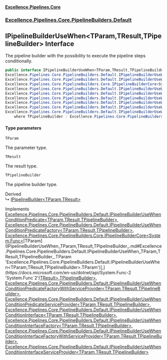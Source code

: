 #### [Excellence.Pipelines.Core](Excellence.Pipelines.md 'Excellence.Pipelines')
### [Excellence.Pipelines.Core.PipelineBuilders.Default](Excellence.Pipelines.md#Excellence.Pipelines.Core.PipelineBuilders.Default 'Excellence.Pipelines.Core.PipelineBuilders.Default')

## IPipelineBuilderUseWhen<TParam,TResult,TPipelineBuilder> Interface

The pipeline builder with the possibility to execute the pipeline steps conditionally.

```csharp
public interface IPipelineBuilderUseWhen<TParam,TResult,TPipelineBuilder> :
Excellence.Pipelines.Core.PipelineBuilders.Default.IPipelineBuilderUseWhenConditionPredicate<TParam, TResult, TPipelineBuilder>,
Excellence.Pipelines.Core.PipelineBuilders.Default.IPipelineBuilderUseWhenConditionPredicateFactory<TParam, TResult, TPipelineBuilder>,
Excellence.Pipelines.Core.PipelineBuilders.Core.IPipelineBuilderCore<System.Func<TParam, TResult>, TPipelineBuilder>,
Excellence.Pipelines.Core.PipelineBuilders.Default.IPipelineBuilderUseWhenConditionPredicateFactoryWithServiceProvider<TParam, TResult, TPipelineBuilder>,
Excellence.Pipelines.Core.PipelineBuilders.Default.IPipelineBuilderUseWhenConditionPredicateServiceProvider<TParam, TResult, TPipelineBuilder>,
Excellence.Pipelines.Core.PipelineBuilders.Default.IPipelineBuilderUseWhenConditionInterface<TParam, TResult, TPipelineBuilder>,
Excellence.Pipelines.Core.PipelineBuilders.Default.IPipelineBuilderUseWhenConditionInterfaceFactory<TParam, TResult, TPipelineBuilder>,
Excellence.Pipelines.Core.PipelineBuilders.Default.IPipelineBuilderUseWhenConditionInterfaceFactoryWithServiceProvider<TParam, TResult, TPipelineBuilder>,
Excellence.Pipelines.Core.PipelineBuilders.Default.IPipelineBuilderUseWhenConditionInterfaceServiceProvider<TParam, TResult, TPipelineBuilder>
    where TPipelineBuilder : Excellence.Pipelines.Core.PipelineBuilders.Default.IPipelineBuilderUseWhen<TParam, TResult, TPipelineBuilder>
```
#### Type parameters

<a name='Excellence.Pipelines.Core.PipelineBuilders.Default.IPipelineBuilderUseWhen_TParam,TResult,TPipelineBuilder_.TParam'></a>

`TParam`

The parameter type.

<a name='Excellence.Pipelines.Core.PipelineBuilders.Default.IPipelineBuilderUseWhen_TParam,TResult,TPipelineBuilder_.TResult'></a>

`TResult`

The result type.

<a name='Excellence.Pipelines.Core.PipelineBuilders.Default.IPipelineBuilderUseWhen_TParam,TResult,TPipelineBuilder_.TPipelineBuilder'></a>

`TPipelineBuilder`

The pipeline builder type.

Derived  
&#8627; [IPipelineBuilder&lt;TParam,TResult&gt;](IPipelineBuilder_TParam,TResult_.md 'Excellence.Pipelines.Core.PipelineBuilders.IPipelineBuilder<TParam,TResult>')

Implements [Excellence.Pipelines.Core.PipelineBuilders.Default.IPipelineBuilderUseWhenConditionPredicate&lt;](IPipelineBuilderUseWhenConditionPredicate_TParam,TResult,TPipelineBuilder_.md 'Excellence.Pipelines.Core.PipelineBuilders.Default.IPipelineBuilderUseWhenConditionPredicate<TParam,TResult,TPipelineBuilder>')[TParam](IPipelineBuilderUseWhen_TParam,TResult,TPipelineBuilder_.md#Excellence.Pipelines.Core.PipelineBuilders.Default.IPipelineBuilderUseWhen_TParam,TResult,TPipelineBuilder_.TParam 'Excellence.Pipelines.Core.PipelineBuilders.Default.IPipelineBuilderUseWhen<TParam,TResult,TPipelineBuilder>.TParam')[,](IPipelineBuilderUseWhenConditionPredicate_TParam,TResult,TPipelineBuilder_.md 'Excellence.Pipelines.Core.PipelineBuilders.Default.IPipelineBuilderUseWhenConditionPredicate<TParam,TResult,TPipelineBuilder>')[TResult](IPipelineBuilderUseWhen_TParam,TResult,TPipelineBuilder_.md#Excellence.Pipelines.Core.PipelineBuilders.Default.IPipelineBuilderUseWhen_TParam,TResult,TPipelineBuilder_.TResult 'Excellence.Pipelines.Core.PipelineBuilders.Default.IPipelineBuilderUseWhen<TParam,TResult,TPipelineBuilder>.TResult')[,](IPipelineBuilderUseWhenConditionPredicate_TParam,TResult,TPipelineBuilder_.md 'Excellence.Pipelines.Core.PipelineBuilders.Default.IPipelineBuilderUseWhenConditionPredicate<TParam,TResult,TPipelineBuilder>')[TPipelineBuilder](IPipelineBuilderUseWhen_TParam,TResult,TPipelineBuilder_.md#Excellence.Pipelines.Core.PipelineBuilders.Default.IPipelineBuilderUseWhen_TParam,TResult,TPipelineBuilder_.TPipelineBuilder 'Excellence.Pipelines.Core.PipelineBuilders.Default.IPipelineBuilderUseWhen<TParam,TResult,TPipelineBuilder>.TPipelineBuilder')[&gt;](IPipelineBuilderUseWhenConditionPredicate_TParam,TResult,TPipelineBuilder_.md 'Excellence.Pipelines.Core.PipelineBuilders.Default.IPipelineBuilderUseWhenConditionPredicate<TParam,TResult,TPipelineBuilder>'), [Excellence.Pipelines.Core.PipelineBuilders.Default.IPipelineBuilderUseWhenConditionPredicateFactory&lt;](IPipelineBuilderUseWhenConditionPredicateFactory_TParam,TResult,TPipelineBuilder_.md 'Excellence.Pipelines.Core.PipelineBuilders.Default.IPipelineBuilderUseWhenConditionPredicateFactory<TParam,TResult,TPipelineBuilder>')[TParam](IPipelineBuilderUseWhen_TParam,TResult,TPipelineBuilder_.md#Excellence.Pipelines.Core.PipelineBuilders.Default.IPipelineBuilderUseWhen_TParam,TResult,TPipelineBuilder_.TParam 'Excellence.Pipelines.Core.PipelineBuilders.Default.IPipelineBuilderUseWhen<TParam,TResult,TPipelineBuilder>.TParam')[,](IPipelineBuilderUseWhenConditionPredicateFactory_TParam,TResult,TPipelineBuilder_.md 'Excellence.Pipelines.Core.PipelineBuilders.Default.IPipelineBuilderUseWhenConditionPredicateFactory<TParam,TResult,TPipelineBuilder>')[TResult](IPipelineBuilderUseWhen_TParam,TResult,TPipelineBuilder_.md#Excellence.Pipelines.Core.PipelineBuilders.Default.IPipelineBuilderUseWhen_TParam,TResult,TPipelineBuilder_.TResult 'Excellence.Pipelines.Core.PipelineBuilders.Default.IPipelineBuilderUseWhen<TParam,TResult,TPipelineBuilder>.TResult')[,](IPipelineBuilderUseWhenConditionPredicateFactory_TParam,TResult,TPipelineBuilder_.md 'Excellence.Pipelines.Core.PipelineBuilders.Default.IPipelineBuilderUseWhenConditionPredicateFactory<TParam,TResult,TPipelineBuilder>')[TPipelineBuilder](IPipelineBuilderUseWhen_TParam,TResult,TPipelineBuilder_.md#Excellence.Pipelines.Core.PipelineBuilders.Default.IPipelineBuilderUseWhen_TParam,TResult,TPipelineBuilder_.TPipelineBuilder 'Excellence.Pipelines.Core.PipelineBuilders.Default.IPipelineBuilderUseWhen<TParam,TResult,TPipelineBuilder>.TPipelineBuilder')[&gt;](IPipelineBuilderUseWhenConditionPredicateFactory_TParam,TResult,TPipelineBuilder_.md 'Excellence.Pipelines.Core.PipelineBuilders.Default.IPipelineBuilderUseWhenConditionPredicateFactory<TParam,TResult,TPipelineBuilder>'), [Excellence.Pipelines.Core.PipelineBuilders.Core.IPipelineBuilderCore&lt;](IPipelineBuilderCore_TPipelineDelegate,TPipelineBuilder_.md 'Excellence.Pipelines.Core.PipelineBuilders.Core.IPipelineBuilderCore<TPipelineDelegate,TPipelineBuilder>')[System.Func&lt;](https://docs.microsoft.com/en-us/dotnet/api/System.Func-2 'System.Func`2')[TParam](IPipelineBuilderUseWhen_TParam,TResult,TPipelineBuilder_.md#Excellence.Pipelines.Core.PipelineBuilders.Default.IPipelineBuilderUseWhen_TParam,TResult,TPipelineBuilder_.TParam 'Excellence.Pipelines.Core.PipelineBuilders.Default.IPipelineBuilderUseWhen<TParam,TResult,TPipelineBuilder>.TParam')[,](https://docs.microsoft.com/en-us/dotnet/api/System.Func-2 'System.Func`2')[TResult](IPipelineBuilderUseWhen_TParam,TResult,TPipelineBuilder_.md#Excellence.Pipelines.Core.PipelineBuilders.Default.IPipelineBuilderUseWhen_TParam,TResult,TPipelineBuilder_.TResult 'Excellence.Pipelines.Core.PipelineBuilders.Default.IPipelineBuilderUseWhen<TParam,TResult,TPipelineBuilder>.TResult')[&gt;](https://docs.microsoft.com/en-us/dotnet/api/System.Func-2 'System.Func`2')[,](IPipelineBuilderCore_TPipelineDelegate,TPipelineBuilder_.md 'Excellence.Pipelines.Core.PipelineBuilders.Core.IPipelineBuilderCore<TPipelineDelegate,TPipelineBuilder>')[TPipelineBuilder](IPipelineBuilderUseWhen_TParam,TResult,TPipelineBuilder_.md#Excellence.Pipelines.Core.PipelineBuilders.Default.IPipelineBuilderUseWhen_TParam,TResult,TPipelineBuilder_.TPipelineBuilder 'Excellence.Pipelines.Core.PipelineBuilders.Default.IPipelineBuilderUseWhen<TParam,TResult,TPipelineBuilder>.TPipelineBuilder')[&gt;](IPipelineBuilderCore_TPipelineDelegate,TPipelineBuilder_.md 'Excellence.Pipelines.Core.PipelineBuilders.Core.IPipelineBuilderCore<TPipelineDelegate,TPipelineBuilder>'), [Excellence.Pipelines.Core.PipelineBuilders.Default.IPipelineBuilderUseWhenConditionPredicateFactoryWithServiceProvider&lt;](IPipelineBuilderUseWhenConditionPredicateFactoryWithServiceProvider_TParam,TResult,TPipelineBuilder_.md 'Excellence.Pipelines.Core.PipelineBuilders.Default.IPipelineBuilderUseWhenConditionPredicateFactoryWithServiceProvider<TParam,TResult,TPipelineBuilder>')[TParam](IPipelineBuilderUseWhen_TParam,TResult,TPipelineBuilder_.md#Excellence.Pipelines.Core.PipelineBuilders.Default.IPipelineBuilderUseWhen_TParam,TResult,TPipelineBuilder_.TParam 'Excellence.Pipelines.Core.PipelineBuilders.Default.IPipelineBuilderUseWhen<TParam,TResult,TPipelineBuilder>.TParam')[,](IPipelineBuilderUseWhenConditionPredicateFactoryWithServiceProvider_TParam,TResult,TPipelineBuilder_.md 'Excellence.Pipelines.Core.PipelineBuilders.Default.IPipelineBuilderUseWhenConditionPredicateFactoryWithServiceProvider<TParam,TResult,TPipelineBuilder>')[TResult](IPipelineBuilderUseWhen_TParam,TResult,TPipelineBuilder_.md#Excellence.Pipelines.Core.PipelineBuilders.Default.IPipelineBuilderUseWhen_TParam,TResult,TPipelineBuilder_.TResult 'Excellence.Pipelines.Core.PipelineBuilders.Default.IPipelineBuilderUseWhen<TParam,TResult,TPipelineBuilder>.TResult')[,](IPipelineBuilderUseWhenConditionPredicateFactoryWithServiceProvider_TParam,TResult,TPipelineBuilder_.md 'Excellence.Pipelines.Core.PipelineBuilders.Default.IPipelineBuilderUseWhenConditionPredicateFactoryWithServiceProvider<TParam,TResult,TPipelineBuilder>')[TPipelineBuilder](IPipelineBuilderUseWhen_TParam,TResult,TPipelineBuilder_.md#Excellence.Pipelines.Core.PipelineBuilders.Default.IPipelineBuilderUseWhen_TParam,TResult,TPipelineBuilder_.TPipelineBuilder 'Excellence.Pipelines.Core.PipelineBuilders.Default.IPipelineBuilderUseWhen<TParam,TResult,TPipelineBuilder>.TPipelineBuilder')[&gt;](IPipelineBuilderUseWhenConditionPredicateFactoryWithServiceProvider_TParam,TResult,TPipelineBuilder_.md 'Excellence.Pipelines.Core.PipelineBuilders.Default.IPipelineBuilderUseWhenConditionPredicateFactoryWithServiceProvider<TParam,TResult,TPipelineBuilder>'), [Excellence.Pipelines.Core.PipelineBuilders.Default.IPipelineBuilderUseWhenConditionPredicateServiceProvider&lt;](IPipelineBuilderUseWhenConditionPredicateServiceProvider_TParam,TResult,TPipelineBuilder_.md 'Excellence.Pipelines.Core.PipelineBuilders.Default.IPipelineBuilderUseWhenConditionPredicateServiceProvider<TParam,TResult,TPipelineBuilder>')[TParam](IPipelineBuilderUseWhen_TParam,TResult,TPipelineBuilder_.md#Excellence.Pipelines.Core.PipelineBuilders.Default.IPipelineBuilderUseWhen_TParam,TResult,TPipelineBuilder_.TParam 'Excellence.Pipelines.Core.PipelineBuilders.Default.IPipelineBuilderUseWhen<TParam,TResult,TPipelineBuilder>.TParam')[,](IPipelineBuilderUseWhenConditionPredicateServiceProvider_TParam,TResult,TPipelineBuilder_.md 'Excellence.Pipelines.Core.PipelineBuilders.Default.IPipelineBuilderUseWhenConditionPredicateServiceProvider<TParam,TResult,TPipelineBuilder>')[TResult](IPipelineBuilderUseWhen_TParam,TResult,TPipelineBuilder_.md#Excellence.Pipelines.Core.PipelineBuilders.Default.IPipelineBuilderUseWhen_TParam,TResult,TPipelineBuilder_.TResult 'Excellence.Pipelines.Core.PipelineBuilders.Default.IPipelineBuilderUseWhen<TParam,TResult,TPipelineBuilder>.TResult')[,](IPipelineBuilderUseWhenConditionPredicateServiceProvider_TParam,TResult,TPipelineBuilder_.md 'Excellence.Pipelines.Core.PipelineBuilders.Default.IPipelineBuilderUseWhenConditionPredicateServiceProvider<TParam,TResult,TPipelineBuilder>')[TPipelineBuilder](IPipelineBuilderUseWhen_TParam,TResult,TPipelineBuilder_.md#Excellence.Pipelines.Core.PipelineBuilders.Default.IPipelineBuilderUseWhen_TParam,TResult,TPipelineBuilder_.TPipelineBuilder 'Excellence.Pipelines.Core.PipelineBuilders.Default.IPipelineBuilderUseWhen<TParam,TResult,TPipelineBuilder>.TPipelineBuilder')[&gt;](IPipelineBuilderUseWhenConditionPredicateServiceProvider_TParam,TResult,TPipelineBuilder_.md 'Excellence.Pipelines.Core.PipelineBuilders.Default.IPipelineBuilderUseWhenConditionPredicateServiceProvider<TParam,TResult,TPipelineBuilder>'), [Excellence.Pipelines.Core.PipelineBuilders.Default.IPipelineBuilderUseWhenConditionInterface&lt;](IPipelineBuilderUseWhenConditionInterface_TParam,TResult,TPipelineBuilder_.md 'Excellence.Pipelines.Core.PipelineBuilders.Default.IPipelineBuilderUseWhenConditionInterface<TParam,TResult,TPipelineBuilder>')[TParam](IPipelineBuilderUseWhen_TParam,TResult,TPipelineBuilder_.md#Excellence.Pipelines.Core.PipelineBuilders.Default.IPipelineBuilderUseWhen_TParam,TResult,TPipelineBuilder_.TParam 'Excellence.Pipelines.Core.PipelineBuilders.Default.IPipelineBuilderUseWhen<TParam,TResult,TPipelineBuilder>.TParam')[,](IPipelineBuilderUseWhenConditionInterface_TParam,TResult,TPipelineBuilder_.md 'Excellence.Pipelines.Core.PipelineBuilders.Default.IPipelineBuilderUseWhenConditionInterface<TParam,TResult,TPipelineBuilder>')[TResult](IPipelineBuilderUseWhen_TParam,TResult,TPipelineBuilder_.md#Excellence.Pipelines.Core.PipelineBuilders.Default.IPipelineBuilderUseWhen_TParam,TResult,TPipelineBuilder_.TResult 'Excellence.Pipelines.Core.PipelineBuilders.Default.IPipelineBuilderUseWhen<TParam,TResult,TPipelineBuilder>.TResult')[,](IPipelineBuilderUseWhenConditionInterface_TParam,TResult,TPipelineBuilder_.md 'Excellence.Pipelines.Core.PipelineBuilders.Default.IPipelineBuilderUseWhenConditionInterface<TParam,TResult,TPipelineBuilder>')[TPipelineBuilder](IPipelineBuilderUseWhen_TParam,TResult,TPipelineBuilder_.md#Excellence.Pipelines.Core.PipelineBuilders.Default.IPipelineBuilderUseWhen_TParam,TResult,TPipelineBuilder_.TPipelineBuilder 'Excellence.Pipelines.Core.PipelineBuilders.Default.IPipelineBuilderUseWhen<TParam,TResult,TPipelineBuilder>.TPipelineBuilder')[&gt;](IPipelineBuilderUseWhenConditionInterface_TParam,TResult,TPipelineBuilder_.md 'Excellence.Pipelines.Core.PipelineBuilders.Default.IPipelineBuilderUseWhenConditionInterface<TParam,TResult,TPipelineBuilder>'), [Excellence.Pipelines.Core.PipelineBuilders.Default.IPipelineBuilderUseWhenConditionInterfaceFactory&lt;](IPipelineBuilderUseWhenConditionInterfaceFactory_TParam,TResult,TPipelineBuilder_.md 'Excellence.Pipelines.Core.PipelineBuilders.Default.IPipelineBuilderUseWhenConditionInterfaceFactory<TParam,TResult,TPipelineBuilder>')[TParam](IPipelineBuilderUseWhen_TParam,TResult,TPipelineBuilder_.md#Excellence.Pipelines.Core.PipelineBuilders.Default.IPipelineBuilderUseWhen_TParam,TResult,TPipelineBuilder_.TParam 'Excellence.Pipelines.Core.PipelineBuilders.Default.IPipelineBuilderUseWhen<TParam,TResult,TPipelineBuilder>.TParam')[,](IPipelineBuilderUseWhenConditionInterfaceFactory_TParam,TResult,TPipelineBuilder_.md 'Excellence.Pipelines.Core.PipelineBuilders.Default.IPipelineBuilderUseWhenConditionInterfaceFactory<TParam,TResult,TPipelineBuilder>')[TResult](IPipelineBuilderUseWhen_TParam,TResult,TPipelineBuilder_.md#Excellence.Pipelines.Core.PipelineBuilders.Default.IPipelineBuilderUseWhen_TParam,TResult,TPipelineBuilder_.TResult 'Excellence.Pipelines.Core.PipelineBuilders.Default.IPipelineBuilderUseWhen<TParam,TResult,TPipelineBuilder>.TResult')[,](IPipelineBuilderUseWhenConditionInterfaceFactory_TParam,TResult,TPipelineBuilder_.md 'Excellence.Pipelines.Core.PipelineBuilders.Default.IPipelineBuilderUseWhenConditionInterfaceFactory<TParam,TResult,TPipelineBuilder>')[TPipelineBuilder](IPipelineBuilderUseWhen_TParam,TResult,TPipelineBuilder_.md#Excellence.Pipelines.Core.PipelineBuilders.Default.IPipelineBuilderUseWhen_TParam,TResult,TPipelineBuilder_.TPipelineBuilder 'Excellence.Pipelines.Core.PipelineBuilders.Default.IPipelineBuilderUseWhen<TParam,TResult,TPipelineBuilder>.TPipelineBuilder')[&gt;](IPipelineBuilderUseWhenConditionInterfaceFactory_TParam,TResult,TPipelineBuilder_.md 'Excellence.Pipelines.Core.PipelineBuilders.Default.IPipelineBuilderUseWhenConditionInterfaceFactory<TParam,TResult,TPipelineBuilder>'), [Excellence.Pipelines.Core.PipelineBuilders.Default.IPipelineBuilderUseWhenConditionInterfaceFactoryWithServiceProvider&lt;](IPipelineBuilderUseWhenConditionInterfaceFactoryWithServiceProvider_TParam,TResult,TPipelineBuilder_.md 'Excellence.Pipelines.Core.PipelineBuilders.Default.IPipelineBuilderUseWhenConditionInterfaceFactoryWithServiceProvider<TParam,TResult,TPipelineBuilder>')[TParam](IPipelineBuilderUseWhen_TParam,TResult,TPipelineBuilder_.md#Excellence.Pipelines.Core.PipelineBuilders.Default.IPipelineBuilderUseWhen_TParam,TResult,TPipelineBuilder_.TParam 'Excellence.Pipelines.Core.PipelineBuilders.Default.IPipelineBuilderUseWhen<TParam,TResult,TPipelineBuilder>.TParam')[,](IPipelineBuilderUseWhenConditionInterfaceFactoryWithServiceProvider_TParam,TResult,TPipelineBuilder_.md 'Excellence.Pipelines.Core.PipelineBuilders.Default.IPipelineBuilderUseWhenConditionInterfaceFactoryWithServiceProvider<TParam,TResult,TPipelineBuilder>')[TResult](IPipelineBuilderUseWhen_TParam,TResult,TPipelineBuilder_.md#Excellence.Pipelines.Core.PipelineBuilders.Default.IPipelineBuilderUseWhen_TParam,TResult,TPipelineBuilder_.TResult 'Excellence.Pipelines.Core.PipelineBuilders.Default.IPipelineBuilderUseWhen<TParam,TResult,TPipelineBuilder>.TResult')[,](IPipelineBuilderUseWhenConditionInterfaceFactoryWithServiceProvider_TParam,TResult,TPipelineBuilder_.md 'Excellence.Pipelines.Core.PipelineBuilders.Default.IPipelineBuilderUseWhenConditionInterfaceFactoryWithServiceProvider<TParam,TResult,TPipelineBuilder>')[TPipelineBuilder](IPipelineBuilderUseWhen_TParam,TResult,TPipelineBuilder_.md#Excellence.Pipelines.Core.PipelineBuilders.Default.IPipelineBuilderUseWhen_TParam,TResult,TPipelineBuilder_.TPipelineBuilder 'Excellence.Pipelines.Core.PipelineBuilders.Default.IPipelineBuilderUseWhen<TParam,TResult,TPipelineBuilder>.TPipelineBuilder')[&gt;](IPipelineBuilderUseWhenConditionInterfaceFactoryWithServiceProvider_TParam,TResult,TPipelineBuilder_.md 'Excellence.Pipelines.Core.PipelineBuilders.Default.IPipelineBuilderUseWhenConditionInterfaceFactoryWithServiceProvider<TParam,TResult,TPipelineBuilder>'), [Excellence.Pipelines.Core.PipelineBuilders.Default.IPipelineBuilderUseWhenConditionInterfaceServiceProvider&lt;](IPipelineBuilderUseWhenConditionInterfaceServiceProvider_TParam,TResult,TPipelineBuilder_.md 'Excellence.Pipelines.Core.PipelineBuilders.Default.IPipelineBuilderUseWhenConditionInterfaceServiceProvider<TParam,TResult,TPipelineBuilder>')[TParam](IPipelineBuilderUseWhen_TParam,TResult,TPipelineBuilder_.md#Excellence.Pipelines.Core.PipelineBuilders.Default.IPipelineBuilderUseWhen_TParam,TResult,TPipelineBuilder_.TParam 'Excellence.Pipelines.Core.PipelineBuilders.Default.IPipelineBuilderUseWhen<TParam,TResult,TPipelineBuilder>.TParam')[,](IPipelineBuilderUseWhenConditionInterfaceServiceProvider_TParam,TResult,TPipelineBuilder_.md 'Excellence.Pipelines.Core.PipelineBuilders.Default.IPipelineBuilderUseWhenConditionInterfaceServiceProvider<TParam,TResult,TPipelineBuilder>')[TResult](IPipelineBuilderUseWhen_TParam,TResult,TPipelineBuilder_.md#Excellence.Pipelines.Core.PipelineBuilders.Default.IPipelineBuilderUseWhen_TParam,TResult,TPipelineBuilder_.TResult 'Excellence.Pipelines.Core.PipelineBuilders.Default.IPipelineBuilderUseWhen<TParam,TResult,TPipelineBuilder>.TResult')[,](IPipelineBuilderUseWhenConditionInterfaceServiceProvider_TParam,TResult,TPipelineBuilder_.md 'Excellence.Pipelines.Core.PipelineBuilders.Default.IPipelineBuilderUseWhenConditionInterfaceServiceProvider<TParam,TResult,TPipelineBuilder>')[TPipelineBuilder](IPipelineBuilderUseWhen_TParam,TResult,TPipelineBuilder_.md#Excellence.Pipelines.Core.PipelineBuilders.Default.IPipelineBuilderUseWhen_TParam,TResult,TPipelineBuilder_.TPipelineBuilder 'Excellence.Pipelines.Core.PipelineBuilders.Default.IPipelineBuilderUseWhen<TParam,TResult,TPipelineBuilder>.TPipelineBuilder')[&gt;](IPipelineBuilderUseWhenConditionInterfaceServiceProvider_TParam,TResult,TPipelineBuilder_.md 'Excellence.Pipelines.Core.PipelineBuilders.Default.IPipelineBuilderUseWhenConditionInterfaceServiceProvider<TParam,TResult,TPipelineBuilder>')